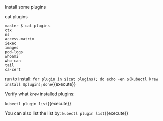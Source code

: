 Install some plugins

cat plugins
```
master $ cat plugins
ctx
ns
access-matrix
iexec
images
pod-logs
whoami
who-can
tail
ca-cert
```

run to install:
`for plugin in $(cat plugins); do echo -en $(kubectl krew install $plugin);done`{{execute}}

Verify what `krew` installed plugins:

`kubectl plugin list`{{execute}}

You can also list the list by:
`kubectl plugin list`{{execute}}
